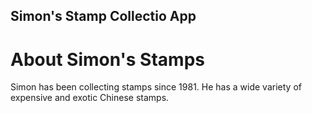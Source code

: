 Simon's Stamp Collectio App
---

# About Simon's Stamps

Simon has been collecting stamps since 1981. He has a wide variety of expensive and exotic Chinese stamps.
